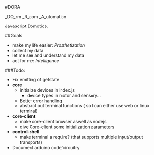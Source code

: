 #DORA

_DO_rm _R_oom _A_utomation

Javascript Domotics.


##Goals
- make my life easier: _Prosthetization_
- collect my data
- let me see and understand my data
- act for me: _Intelligence_

###Todo:
 - Fix emitting of getstate
 - __core__
	 - initialize devices in index.js
	 	- device types in motor and sensory...
	 - Better error handling
	 - abstract out terminal functions ( so I can either use web or linux terminal)
 - __core-client__
 	- make core-client browser aswell as nodejs
	- give Core-client some initialization parameters
 - __control-shell__
 	- make terminal a require? (that supports multiple input/output transports)
 - Document arduino code/circuitry
